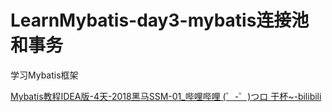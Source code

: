 # LearnMybatis-day3-mybatis连接池和事务

学习Mybatis框架

[Mybatis教程IDEA版-4天-2018黑马SSM-01_哔哩哔哩 (゜-゜)つロ 干杯~-bilibili](https://www.bilibili.com/video/BV1Db411s7F5?from=search&seid=17279186468718936332)










